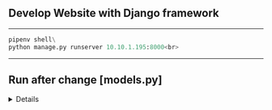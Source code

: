 ## Develop Website with Django framework
----------------------------------------------
```python
pipenv shell\
python manage.py runserver 10.10.1.195:8000<br>
```

----------------------------------------------
## Run after change [models.py]
<details>
```python
python manage.py makemigrations   
python manage.py migrate    
```
</details>

